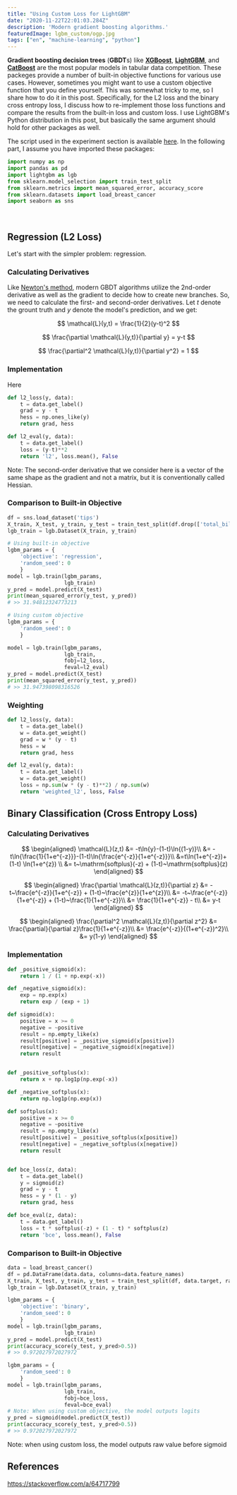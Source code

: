 ```yaml
---
title: "Using Custom Loss for LightGBM"
date: "2020-11-22T22:01:03.284Z"
description: 'Modern gradient boosting algorithms.'
featuredImage: lgbm_custom/ogp.jpg
tags: ["en", "machine-learning", "python"]
---
```


**Gradient boosting decision trees** (**GBDT**s) like [**XGBoost**](https://xgboost.readthedocs.io/en/latest/), [**LightGBM**](https://lightgbm.readthedocs.io/en/latest/), and [**CatBoost**](https://catboost.ai/docs) are the most popular models in tabular data competition. These packeges provide a number of built-in objective functions for various use cases. However, sometimes you might want to use a custom objective function that you define yourself. This was somewhat tricky to me, so I share how to do it in this post. Specifically, for the L2 loss and the binary cross entropy loss, I discuss how to re-implement those loss functions and compare the results from the built-in loss and custom loss. I use LightGBM's Python distribution in this post, but basically the same argument should hold for other packages as well. 

The script used in the experiment section is available [here](https://colab.research.google.com/drive/1TJvRp7X0nEBT2GKQa_ybSB58R6hmUEFj?usp=sharing). In the following part, I assume you have imported these packages:

```python
import numpy as np
import pandas as pd
import lightgbm as lgb
from sklearn.model_selection import train_test_split
from sklearn.metrics import mean_squared_error, accuracy_score
from sklearn.datasets import load_breast_cancer
import seaborn as sns
```
<br/>

## Regression (L2 Loss)
Let's start with the simpler problem: regression.

### Calculating Derivatives
Like [Newton's method](https://en.wikipedia.org/wiki/Newton%27s_method), modern GBDT algorithms utilize the 2nd-order derivative as well as the gradient to decide how to create new branches. So, we need to calculate the first- and second-order derivatives. Let $t$ denote the grount truth and $y$ denote the model's prediction, and we get:

$$
\mathcal{L}(y,t) = \frac{1}{2}(y-t)^2
$$

$$
\frac{\partial \mathcal{L}(y,t)}{\partial y} = y-t
$$

$$
\frac{\partial^2 \mathcal{L}(y,t)}{\partial y^2} = 1
$$

### Implementation
Here 

```python
def l2_loss(y, data):
    t = data.get_label()
    grad = y - t 
    hess = np.ones_like(y)
    return grad, hess

def l2_eval(y, data):
    t = data.get_label()
    loss = (y-t)**2 
    return 'l2', loss.mean(), False
```

Note: The second-order derivative that we consider here is a vector of the same shape as the gradient and not a matrix, but it is conventionally called Hessian.

### Comparison to Built-in Objective
```python
df = sns.load_dataset('tips')
X_train, X_test, y_train, y_test = train_test_split(df.drop(['total_bill'], axis=1), df['total_bill'], random_state=0)
lgb_train = lgb.Dataset(X_train, y_train)

# Using built-in objective
lgbm_params = {
    'objective': 'regression',
    'random_seed': 0
    }
model = lgb.train(lgbm_params, 
                  lgb_train)
y_pred = model.predict(X_test)
print(mean_squared_error(y_test, y_pred))
# >> 31.94812324773213

# Using custom objective
lgbm_params = {
    'random_seed': 0
    }

model = lgb.train(lgbm_params, 
                  lgb_train,
                  fobj=l2_loss,
                  feval=l2_eval)
y_pred = model.predict(X_test)
print(mean_squared_error(y_test, y_pred))
# >> 31.947398098316526
```

### Weighting

```python
def l2_loss(y, data):
    t = data.get_label()
    w = data.get_weight()
    grad = w * (y - t) 
    hess = w
    return grad, hess

def l2_eval(y, data):
    t = data.get_label()
    w = data.get_weight()
    loss = np.sum(w * (y - t)**2) / np.sum(w)
    return 'weighted_l2', loss, False
```

## Binary Classification (Cross Entropy Loss)
### Calculating Derivatives
$$
\begin{aligned}
  \mathcal{L}(z,t) &= -t\ln{y}-(1-t)\ln{(1-y)}\\
  &=  -t\ln{\frac{1}{1+e^{-z}}}-(1-t)\ln{\frac{e^{-z}}{1+e^{-z}}}\\
  &=t\ln(1+e^{-z})+(1-t) \ln(1+e^{z}) \\
  &= t~\mathrm{softplus}(-z) + (1-t)~\mathrm{softplus}(z)
\end{aligned}
$$

$$
\begin{aligned}
\frac{\partial \mathcal{L}(z,t)}{\partial z} &= -t~\frac{e^{-z}}{1+e^{-z}} + (1-t)~\frac{e^{z}}{1+e^{z}}\\
&= -t~\frac{e^{-z}}{1+e^{-z}} + (1-t)~\frac{1}{1+e^{-z}}\\
&= \frac{1}{1+e^{-z}} - t\\
&= y-t
\end{aligned}
$$

$$
\begin{aligned}
\frac{\partial^2 \mathcal{L}(z,t)}{\partial z^2} &= \frac{\partial}{\partial z}\frac{1}{1+e^{-z}}\\
&= \frac{e^{-z}}{(1+e^{-z})^2}\\
&= y(1-y)
\end{aligned}
$$

### Implementation

```python
def _positive_sigmoid(x):
    return 1 / (1 + np.exp(-x))

def _negative_sigmoid(x):
    exp = np.exp(x)
    return exp / (exp + 1)

def sigmoid(x):
    positive = x >= 0
    negative = ~positive
    result = np.empty_like(x)
    result[positive] = _positive_sigmoid(x[positive])
    result[negative] = _negative_sigmoid(x[negative])
    return result


def _positive_softplus(x):
    return x + np.log1p(np.exp(-x))

def _negative_softplus(x):
    return np.log1p(np.exp(x))

def softplus(x):
    positive = x >= 0
    negative = ~positive
    result = np.empty_like(x)
    result[positive] = _positive_softplus(x[positive])
    result[negative] = _negative_softplus(x[negative])
    return result


def bce_loss(z, data):
    t = data.get_label()
    y = sigmoid(z)
    grad = y - t
    hess = y * (1 - y)
    return grad, hess

def bce_eval(z, data):
    t = data.get_label()
    loss = t * softplus(-z) + (1 - t) * softplus(z)
    return 'bce', loss.mean(), False
```

### Comparison to Built-in Objective

```python
data = load_breast_cancer()
df = pd.DataFrame(data.data, columns=data.feature_names)
X_train, X_test, y_train, y_test = train_test_split(df, data.target, random_state=0)
lgb_train = lgb.Dataset(X_train, y_train)

lgbm_params = {
    'objective': 'binary',
    'random_seed': 0
    }
model = lgb.train(lgbm_params, 
                  lgb_train)
y_pred = model.predict(X_test)
print(accuracy_score(y_test, y_pred>0.5))
# >> 0.972027972027972

lgbm_params = {
    'random_seed': 0
    }
model = lgb.train(lgbm_params, 
                  lgb_train,
                  fobj=bce_loss,
                  feval=bce_eval)
# Note: When using custom objective, the model outputs logits
y_pred = sigmoid(model.predict(X_test))
print(accuracy_score(y_test, y_pred>0.5))
# >> 0.972027972027972
```

Note: when using custom loss, the model outputs raw value before sigmoid 

## References
https://stackoverflow.com/a/64717799